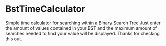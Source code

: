 # BstTimeCalculator
Simple time calculator for searching within a Binary Search Tree
Just enter the amount of values contained in your BST and the maximum amount of searches needed to find your value will be displayed.
Thanks for checking this out.
